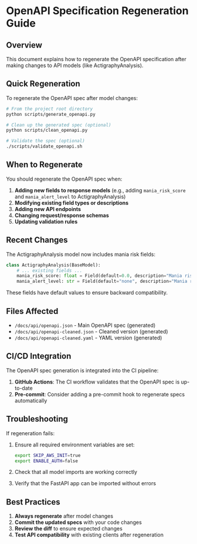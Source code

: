 # OpenAPI Specification Regeneration Guide

## Overview

This document explains how to regenerate the OpenAPI specification after making changes to API models (like ActigraphyAnalysis).

## Quick Regeneration

To regenerate the OpenAPI spec after model changes:

```bash
# From the project root directory
python scripts/generate_openapi.py

# Clean up the generated spec (optional)
python scripts/clean_openapi.py

# Validate the spec (optional)
./scripts/validate_openapi.sh
```

## When to Regenerate

You should regenerate the OpenAPI spec when:

1. **Adding new fields to response models** (e.g., adding `mania_risk_score` and `mania_alert_level` to ActigraphyAnalysis)
2. **Modifying existing field types or descriptions**
3. **Adding new API endpoints**
4. **Changing request/response schemas**
5. **Updating validation rules**

## Recent Changes

The ActigraphyAnalysis model now includes mania risk fields:

```python
class ActigraphyAnalysis(BaseModel):
    # ... existing fields ...
    mania_risk_score: float = Field(default=0.0, description="Mania risk score (0-1)")
    mania_alert_level: str = Field(default="none", description="Mania risk level: none/low/moderate/high")
```

These fields have default values to ensure backward compatibility.

## Files Affected

- `/docs/api/openapi.json` - Main OpenAPI spec (generated)
- `/docs/api/openapi-cleaned.json` - Cleaned version (generated)
- `/docs/api/openapi-cleaned.yaml` - YAML version (generated)

## CI/CD Integration

The OpenAPI spec generation is integrated into the CI pipeline:

1. **GitHub Actions**: The CI workflow validates that the OpenAPI spec is up-to-date
2. **Pre-commit**: Consider adding a pre-commit hook to regenerate specs automatically

## Troubleshooting

If regeneration fails:

1. Ensure all required environment variables are set:
   ```bash
   export SKIP_AWS_INIT=true
   export ENABLE_AUTH=false
   ```

2. Check that all model imports are working correctly

3. Verify that the FastAPI app can be imported without errors

## Best Practices

1. **Always regenerate** after model changes
2. **Commit the updated specs** with your code changes
3. **Review the diff** to ensure expected changes
4. **Test API compatibility** with existing clients after regeneration